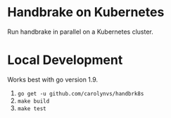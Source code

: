 # Handbrake on Kubernetes
Run handbrake in parallel on a Kubernetes cluster.

# Local Development
Works best with go version 1.9.

1. `go get -u github.com/carolynvs/handbrk8s`
1. `make build`
1. `make test`